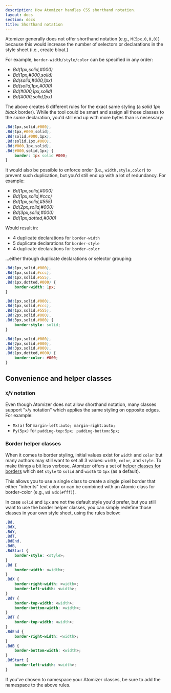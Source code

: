 ```yaml
---
description: How Atomizer handles CSS shorthand notation.
layout: docs
section: docs
title: Shorthand notation
---
```


Atomizer generally does not offer shorthand notation (e.g., `M(5px,0,0,0)`) because this would increase the number of selectors or declarations in the style sheet (i.e., create bloat.)

For example, `border-width/style/color` can be specified in any order:

-   _Bd(1px,solid,#000)_
-   _Bd(1px,#000,solid)_
-   _Bd(solid,#000,1px)_
-   _Bd(solid,1px,#000)_
-   _Bd(#000,1px,solid)_
-   _Bd(#000,solid,1px)_

The above creates 6 different rules for the exact same styling (a _solid 1px black_ border). While the tool could be smart and assign all those classes to the _same_ declaration, you&#39;d still end up with more bytes than is necessary:

```css
.Bd(1px,solid,#000),
.Bd(1px,#000,solid),
.Bd(solid,#000,1px),
.Bd(solid,1px,#000),
.Bd(#000,1px,solid),
.Bd(#000,solid,1px) {
    border: 1px solid #000;
}
```

It would also be possible to enforce order (i.e., `width,style,color`) to prevent such duplication, but you&#39;d still end up with a lot of redundancy. For example:

-   _Bd(1px,solid,#000)_
-   _Bd(1px,solid,#ccc)_
-   _Bd(1px,solid,#555)_
-   _Bd(2px,solid,#000)_
-   _Bd(3px,solid,#000)_
-   _Bd(1px,dotted,#000)_

Would result in:

-   4 duplicate declarations for `border-width`
-   5 duplicate declarations for `border-style`
-   4 duplicate declarations for `border-color`

...either through duplicate declarations or selector grouping:

```css
.Bd(1px,solid,#000),
.Bd(1px,solid,#ccc),
.Bd(1px,solid,#555),
.Bd(1px,dotted,#000) {
    border-width: 1px;
}

.Bd(1px,solid,#000),
.Bd(1px,solid,#ccc),
.Bd(1px,solid,#555),
.Bd(2px,solid,#000),
.Bd(3px,solid,#000) {
    border-style: solid;
}

.Bd(1px,solid,#000),
.Bd(2px,solid,#000),
.Bd(3px,solid,#000),
.Bd(1px,dotted,#000) {
    border-color: #000;
}
```

## Convenience and helper classes

### `X`/`Y` notation

Even though Atomizer does not allow shorthand notation, many classes support &quot;`x`/`y` notation&quot; which applies the same styling on opposite edges. For example:

-   `Mx(a)` for `margin-left:auto; margin-right:auto;`
-   `Py(5px)` for `padding-top:5px; padding-bottom:5px;`

### Border helper classes

When it comes to border styling, initial values exist for `width` and `color` but many authors may still want to set all 3 values: `width`, `color`, and `style`. To make things a bit less verbose, Atomizer offers a set of <a href="helper-classes.html#bd-borders">helper classes for borders</a> which set `style` to `solid` and `width` to `1px` (as a default).

This allows you to use a single class to create a single pixel border that either &quot;inherits&quot; text color or can be combined with an Atomic class for border-color (e.g., `Bd Bdc(#fff)`).

In case `solid` and `1px` are not the default style you&#39;d prefer, but you still want to use the border helper classes, you can simply redefine those classes in your own style sheet, using the rules below:

```css
.Bd,
.BdX,
.BdY,
.BdT,
.BdEnd,
.BdB,
.BdStart {
    border-style: <style>;
}
.Bd {
    border-width: <width>;
}
.BdX {
    border-right-width: <width>;
    border-left-width: <width>;
}
.BdY {
    border-top-width: <width>;
    border-bottom-width: <width>;
}
.BdT {
    border-top-width: <width>;
}
.BdEnd {
    border-right-width: <width>;
}
.BdB {
    border-bottom-width: <width>;
}
.BdStart {
    border-left-width: <width>;
}
```

<p class="noteBox info">If you&#39;ve chosen to namespace your Atomizer classes, be sure to add the namespace to the above rules.</p>
